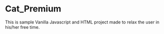 # Cat_Premium
This is sample Vanilla Javascript and HTML project made to relax the user in his/her free time.
